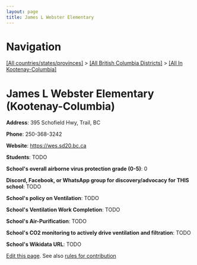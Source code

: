 ```yaml
---
layout: page
title: James L Webster Elementary
---
```

# Navigation

[[All countries/states/provinces]](../../..) > [[All British Columbia Districts]](../..) > [[All In Kootenay-Columbia]](..)

# James L Webster Elementary (Kootenay-Columbia)

**Address**: 395 Schofield Hwy, Trail, BC

**Phone**: 250-368-3242

**Website**: <https://wes.sd20.bc.ca>

**Students**: TODO

**School's overall airborne virus protection grade (0-5)**: 0

**Discord, Facebook, or WhatsApp group for discovery/advocacy for THIS school**: TODO

**School's policy on Ventilation**: TODO

**School's Ventilation Work Completion**: TODO

**School's Air-Purification**: TODO

**School's CO2 monitoring to actively drive ventilation and filtration**: TODO

**School's Wikidata URL**: TODO


[Edit this page](https://github.com/ventilate-schools/BC/edit/main/./Kootenay-Columbia/James_L_Webster_Elementary.md). See also [rules for contribution](../../../contribution-rules/)